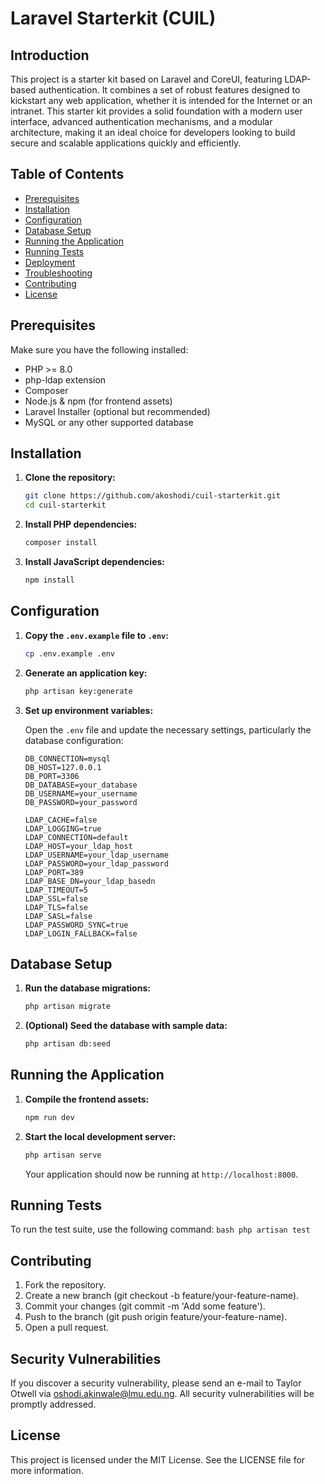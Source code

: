 
# Laravel Starterkit (CUIL)

## Introduction

This project is a starter kit based on Laravel and CoreUI, featuring LDAP-based authentication. It combines a set of robust features designed to kickstart any web application, whether it is intended for the Internet or an intranet. This starter kit provides a solid foundation with a modern user interface, advanced authentication mechanisms, and a modular architecture, making it an ideal choice for developers looking to build secure and scalable applications quickly and efficiently.

## Table of Contents

- [Prerequisites](#prerequisites)
- [Installation](#installation)
- [Configuration](#configuration)
- [Database Setup](#database-setup)
- [Running the Application](#running-the-application)
- [Running Tests](#running-tests)
- [Deployment](#deployment)
- [Troubleshooting](#troubleshooting)
- [Contributing](#contributing)
- [License](#license)

## Prerequisites

Make sure you have the following installed:

- PHP >= 8.0
- php-ldap extension
- Composer
- Node.js & npm (for frontend assets)
- Laravel Installer (optional but recommended)
- MySQL or any other supported database

## Installation

1. **Clone the repository:**
    ```bash
    git clone https://github.com/akoshodi/cuil-starterkit.git
    cd cuil-starterkit
    ```

2. **Install PHP dependencies:**
    ```bash
    composer install
    ```

3. **Install JavaScript dependencies:**
    ```bash
    npm install
    ```

## Configuration

1. **Copy the `.env.example` file to `.env`:**
    ```bash
    cp .env.example .env
    ```

2. **Generate an application key:**
    ```bash
    php artisan key:generate
    ```

3. **Set up environment variables:**

   Open the `.env` file and update the necessary settings, particularly the database configuration:
    ```env
    DB_CONNECTION=mysql
    DB_HOST=127.0.0.1
    DB_PORT=3306
    DB_DATABASE=your_database
    DB_USERNAME=your_username
    DB_PASSWORD=your_password
   
    LDAP_CACHE=false
    LDAP_LOGGING=true
    LDAP_CONNECTION=default
    LDAP_HOST=your_ldap_host
    LDAP_USERNAME=your_ldap_username
    LDAP_PASSWORD=your_ldap_password
    LDAP_PORT=389
    LDAP_BASE_DN=your_ldap_basedn
    LDAP_TIMEOUT=5
    LDAP_SSL=false
    LDAP_TLS=false
    LDAP_SASL=false
    LDAP_PASSWORD_SYNC=true
    LDAP_LOGIN_FALLBACK=false
    ```

## Database Setup

1. **Run the database migrations:**
    ```bash
    php artisan migrate
    ```

2. **(Optional) Seed the database with sample data:**
    ```bash
    php artisan db:seed
    ```

## Running the Application

1. **Compile the frontend assets:**
    ```bash
    npm run dev
    ```

2. **Start the local development server:**
    ```bash
    php artisan serve
    ```

   Your application should now be running at `http://localhost:8000`.

## Running Tests

To run the test suite, use the following command:
    ```bash
    php artisan test
    ```

## Contributing

1. Fork the repository.
2. Create a new branch (git checkout -b feature/your-feature-name).
3. Commit your changes (git commit -m 'Add some feature').
4. Push to the branch (git push origin feature/your-feature-name).
5. Open a pull request.

## Security Vulnerabilities

If you discover a security vulnerability, please send an e-mail to Taylor Otwell via [oshodi.akinwale@lmu.edu.ng](oshodi.akinwale@lmu.edu.ng). All security vulnerabilities will be promptly addressed.

## License

This project is licensed under the MIT License. See the LICENSE file for more information.
